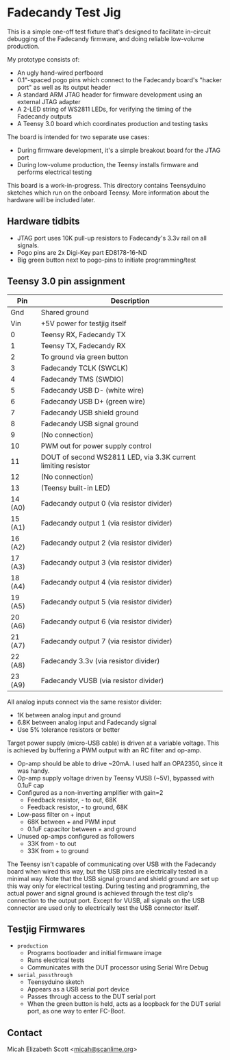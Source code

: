 Fadecandy Test Jig
==================

This is a simple one-off test fixture that's designed to facilitate in-circuit debugging of the Fadecandy firmware, and doing reliable low-volume production.

My prototype consists of:

* An ugly hand-wired perfboard
* 0.1"-spaced pogo pins which connect to the Fadecandy board's "hacker port" as well as its output header
* A standard ARM JTAG header for firmware development using an external JTAG adapter
* A 2-LED string of WS2811 LEDs, for verifying the timing of the Fadecandy outputs
* A Teensy 3.0 board which coordinates production and testing tasks

The board is intended for two separate use cases:

* During firmware development, it's a simple breakout board for the JTAG port
* During low-volume production, the Teensy installs firmware and performs electrical testing

This board is a work-in-progress. This directory contains Teensyduino sketches which run on the onboard Teensy. More information about the hardware will be included later.

Hardware tidbits
----------------

* JTAG port uses 10K pull-up resistors to Fadecandy's 3.3v rail on all signals.
* Pogo pins are 2x Digi-Key part ED8178-16-ND
* Big green button next to pogo-pins to initiate programming/test

Teensy 3.0 pin assignment
-------------------------

Pin      | Description
-------- | ----------------------------------
Gnd      | Shared ground
Vin      | +5V power for testjig itself
0        | Teensy RX, Fadecandy TX
1        | Teensy TX, Fadecandy RX
2        | To ground via green button
3        | Fadecandy TCLK (SWCLK)
4        | Fadecandy TMS (SWDIO)
5        | Fadecandy USB D- (white wire)
6        | Fadecandy USB D+ (green wire)
7        | Fadecandy USB shield ground
8        | Fadecandy USB signal ground
9        | (No connection)
10       | PWM out for power supply control
11       | DOUT of second WS2811 LED, via 3.3K current limiting resistor
12       | (No connection)
13       | (Teensy built-in LED)
14 (A0)  | Fadecandy output 0 (via resistor divider)
15 (A1)  | Fadecandy output 1 (via resistor divider)
16 (A2)  | Fadecandy output 2 (via resistor divider)
17 (A3)  | Fadecandy output 3 (via resistor divider)
18 (A4)  | Fadecandy output 4 (via resistor divider)
19 (A5)  | Fadecandy output 5 (via resistor divider)
20 (A6)  | Fadecandy output 6 (via resistor divider)
21 (A7)  | Fadecandy output 7 (via resistor divider)
22 (A8)  | Fadecandy 3.3v     (via resistor divider)
23 (A9)  | Fadecandy VUSB     (via resistor divider)

All analog inputs connect via the same resistor divider:

* 1K between analog input and ground
* 6.8K between analog input and Fadecandy signal
* Use 5% tolerance resistors or better

Target power supply (micro-USB cable) is driven at a variable voltage. This is achieved by buffering a PWM output with an RC filter and op-amp.

* Op-amp should be able to drive ~20mA. I used half an OPA2350, since it was handy.
* Op-amp supply voltage driven by Teensy VUSB (~5V), bypassed with 0.1uF cap
* Configured as a non-inverting amplifier with gain=2
  * Feedback resistor, - to out, 68K
  * Feedback resistor, - to ground, 68K
* Low-pass filter on + input
  * 68K between + and PWM input
  * 0.1uF capacitor between + and ground
* Unused op-amps configured as followers
  * 33K from - to out
  * 33K from + to ground

The Teensy isn't capable of communicating over USB with the Fadecandy board when wired this way, but the USB pins are electrically tested in a minimal way. Note that the USB signal ground and shield ground are set up this way only for electrical testing. During testing and programming, the actual power and signal ground is achieved through the test clip's connection to the output port. Except for VUSB, all signals on the USB connector are used only to electrically test the USB connector itself.

Testjig Firmwares
-----------------

* `production`
	* Programs bootloader and initial firmware image
	* Runs electrical tests
	* Communicates with the DUT processor using Serial Wire Debug
* `serial_passthrough`
	* Teensyduino sketch
    * Appears as a USB serial port device
	* Passes through access to the DUT serial port
	* When the green button is held, acts as a loopback for the DUT serial port, as one way to enter FC-Boot.

Contact
-------

Micah Elizabeth Scott <<micah@scanlime.org>>